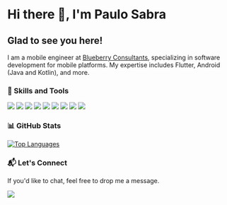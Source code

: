 # Hi there 👋, I'm Paulo Sabra

## Glad to see you here!  

I am a mobile engineer at [Blueberry Consultants](https://www.bbconsult.co.uk/), specializing in software development for mobile platforms. My expertise includes Flutter, Android (Java and Kotlin), and more.

### 🚀 Skills and Tools
![](https://img.shields.io/badge/Flutter-0553B1?style=for-the-badge&logo=flutter&logoColor=white) ![](https://img.shields.io/badge/Dart-0175C2?style=for-the-badge&logo=dart&logoColor=white) ![](https://img.shields.io/badge/Android-3DDC84?style=for-the-badge&logo=android&logoColor=white) ![](https://img.shields.io/badge/Kotlin-7F52FF?style=for-the-badge&logo=kotlin&logoColor=white) ![](https://img.shields.io/badge/Java-ED8B00?style=for-the-badge&logo=oracle&logoColor=white) ![](https://img.shields.io/badge/Docker-2496ED?style=for-the-badge&logo=docker&logoColor=white) ![](https://img.shields.io/badge/Figma-A259FF?style=for-the-badge&logo=figma&logoColor=white) ![](https://img.shields.io/badge/Firebase-FFA000?style=for-the-badge&logo=Firebase&logoColor=white) ![](https://img.shields.io/badge/Git-F34F29?style=for-the-badge&logo=Git&logoColor=white)

### 📊 GitHub Stats  
[![Top Languages](https://github-readme-stats.vercel.app/api/top-langs/?username=paulosabra&layout=compact)](https://github.com/paulosabra)

### 📬 Let's Connect
If you'd like to chat, feel free to drop me a message.

[![](https://img.shields.io/badge/Linkedin-0A66C2?style=for-the-badge&logo=linkedin&logoColor=white)](https://linkedin.com/in/paulosabra)
